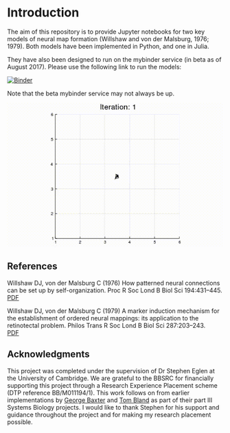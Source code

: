 ﻿# Introduction

The aim of this repository is to provide Jupyter notebooks for two key
models of neural map formation (Willshaw and von der Malsburg, 1976;
1979).  Both models have been implemented in Python, and one in Julia.

They have also been designed to run on the mybinder service (in beta as
of August 2017).  Please use the following link to run the models:

[![Binder](https://beta.mybinder.org/badge.svg)](https://beta.mybinder.org/v2/gh/dkeitley/Map-Formation-Models/master)

Note that the beta mybinder service may not always be up.



![activity_model](activity_model.gif)



## References

Willshaw DJ, von der Malsburg C (1976) How patterned neural connections
can be set up by self-organization. Proc R Soc Lond B Biol Sci
194:431–445.  [PDF](http://dx.doi.org/10.1098/rspb.1976.0087)

Willshaw DJ, von der Malsburg C (1979) A marker induction mechanism for
the establishment of ordered neural mappings: its application to the
retinotectal problem. Philos Trans R Soc Lond B Biol Sci 287:203–243.  
[PDF](http://dx.doi.org/10.1098/rstb.1979.0056)



## Acknowledgments

This project was completed under the supervision of Dr Stephen Eglen at the University of Cambridge. We are grateful to the BBSRC for financially supporting this project through a Research Experience Placement scheme (DTP reference BB/M011194/1).  This work follows on from earlier implementations by [George Baxter](https://github.com/geobax/correlated_activity_76) and [Tom Bland](https://github.com/tsmbland/RetinotopicMaps) as part of their part III Systems Biology projects. I would like to thank Stephen for his support and guidance throughout the project and for making my research placement possible. 
